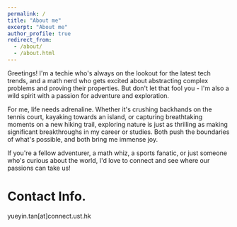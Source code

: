 ```yaml
---
permalink: /
title: "About me"
excerpt: "About me"
author_profile: true
redirect_from: 
  - /about/
  - /about.html
---
```

Greetings! I'm a techie who's always on the lookout for the latest tech trends, and a math nerd who gets excited about abstracting complex problems and proving their properties. But don't let that fool you - I'm also a wild spirit with a passion for adventure and exploration.

For me, life needs adrenaline. Whether it's crushing backhands on the tennis court, kayaking towards an island, or capturing breathtaking moments on a new hiking trail, exploring nature is just as thrilling as making significant breakthroughs in my career or studies. Both push the boundaries of what's possible, and both bring me immense joy.

If you're a fellow adventurer, a math whiz, a sports fanatic, or just someone who's curious about the world, I'd love to connect and see where our passions can take us!

# Contact Info.
yueyin.tan[at]connect.ust.hk 